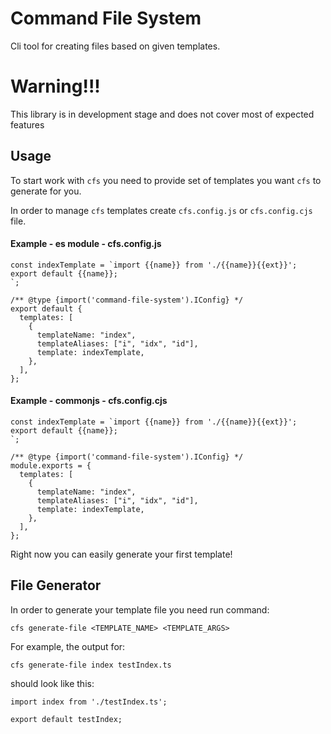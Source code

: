 # Command File System

Cli tool for creating files based on given templates.

# Warning!!!

This library is in development stage and does not cover most of expected features

## Usage

To start work with `cfs` you need to provide set of templates you want `cfs` to generate for you.

In order to manage `cfs` templates create `cfs.config.js` or `cfs.config.cjs` file.

#### Example - es module - cfs.config.js

```
const indexTemplate = `import {{name}} from './{{name}}{{ext}}';
export default {{name}};
`;

/** @type {import('command-file-system').IConfig} */
export default {
  templates: [
    {
      templateName: "index",
      templateAliases: ["i", "idx", "id"],
      template: indexTemplate,
    },
  ],
};
```

#### Example - commonjs - cfs.config.cjs

```
const indexTemplate = `import {{name}} from './{{name}}{{ext}}';
export default {{name}};
`;

/** @type {import('command-file-system').IConfig} */
module.exports = {
  templates: [
    {
      templateName: "index",
      templateAliases: ["i", "idx", "id"],
      template: indexTemplate,
    },
  ],
};
```

Right now you can easily generate your first template!

## File Generator

In order to generate your template file you need run command:

```
cfs generate-file <TEMPLATE_NAME> <TEMPLATE_ARGS>
```

For example, the output for:

```
cfs generate-file index testIndex.ts
```

should look like this:

```
import index from './testIndex.ts';

export default testIndex;
```
